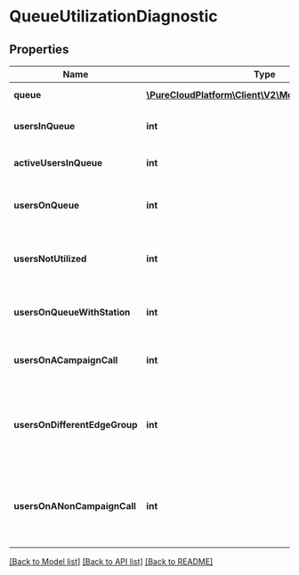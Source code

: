 # QueueUtilizationDiagnostic

## Properties
Name | Type | Description | Notes
------------ | ------------- | ------------- | -------------
**queue** | [**\PureCloudPlatform\Client\V2\Model\DomainEntityRef**](DomainEntityRef.md) | Identifier of the queue | [optional] 
**usersInQueue** | **int** | The number of users joined to the queue | [optional] 
**activeUsersInQueue** | **int** | The number of users active on the queue | [optional] 
**usersOnQueue** | **int** | The number of users with a status of on-queue | [optional] 
**usersNotUtilized** | **int** | The number of users in the queue currently not engaged | [optional] 
**usersOnQueueWithStation** | **int** | The number of users in the queue with a station | [optional] 
**usersOnACampaignCall** | **int** | The number of users currently engaged in a campaign call | [optional] 
**usersOnDifferentEdgeGroup** | **int** | The number of users whose station is homed to an edge different from the campaign | [optional] 
**usersOnANonCampaignCall** | **int** | The number of users currently engaged in a communication that is not part of the campaign | [optional] 

[[Back to Model list]](../README.md#documentation-for-models) [[Back to API list]](../README.md#documentation-for-api-endpoints) [[Back to README]](../README.md)



